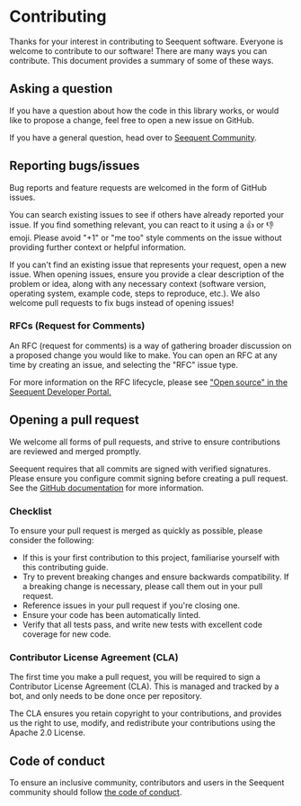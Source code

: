 # Contributing

Thanks for your interest in contributing to Seequent software. Everyone is welcome to contribute to our software!
There are many ways you can contribute. This document provides a summary of some of these ways.

## Asking a question

If you have a question about how the code in this library works, or would like to propose a change, feel free to
open a new issue on GitHub.

If you have a general question, head over to [Seequent Community](https://community.seequent.com/group/19-evo).

## Reporting bugs/issues

Bug reports and feature requests are welcomed in the form of GitHub issues.

You can search existing issues to see if others have already reported your issue. If you find something relevant, you
can react to it using a 👍 or 👎 emoji. Please avoid "+1" or "me too" style comments on the issue without providing
further context or helpful information.

If you can't find an existing issue that represents your request, open a new issue. When opening issues, ensure you
provide a clear description of the problem or idea, along with any necessary context (software version, operating
system, example code, steps to reproduce, etc.). We also welcome pull requests to fix bugs instead of opening issues!

### RFCs (Request for Comments)

An RFC (request for comments) is a way of gathering broader discussion on a proposed change you would like to make. You
can open an RFC at any time by creating an issue, and selecting the "RFC" issue type.

For more information on the RFC lifecycle, please see ["Open source" in the Seequent Developer Portal.](https://developer.seequent.com/docs/guides/open-source)

## Opening a pull request

We welcome all forms of pull requests, and strive to ensure contributions are reviewed and merged promptly.

Seequent requires that all commits are signed with verified signatures. Please ensure you configure commit signing
before creating a pull request. See the [GitHub documentation](https://docs.github.com/en/authentication/managing-commit-signature-verification)
for more information.

### Checklist

To ensure your pull request is merged as quickly as possible, please consider the following:

* If this is your first contribution to this project, familiarise yourself with this contributing guide.
* Try to prevent breaking changes and ensure backwards compatibility. If a breaking change is necessary, please call
  them out in your pull request.
* Reference issues in your pull request if you're closing one.
* Ensure your code has been automatically linted.
* Verify that all tests pass, and write new tests with excellent code coverage for new code.

### Contributor License Agreement (CLA)

The first time you make a pull request, you will be required to sign a Contributor License Agreement (CLA). This is
managed and tracked by a bot, and only needs to be done once per repository.

The CLA ensures you retain copyright to your contributions, and provides us the right to use, modify, and redistribute
your contributions using the Apache 2.0 License.

## Code of conduct

To ensure an inclusive community, contributors and users in the Seequent community should follow
[the code of conduct](CODE_OF_CONDUCT.md).
